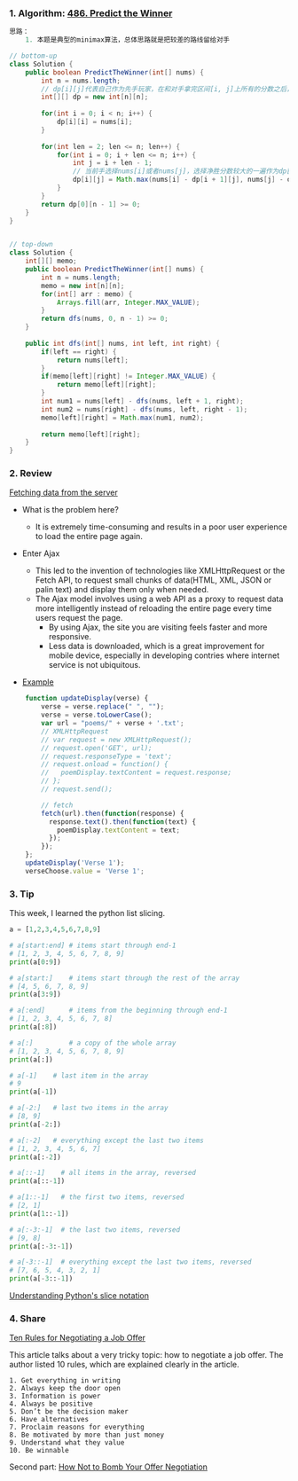### 1. Algorithm: [486. Predict the Winner](https://leetcode.com/problems/predict-the-winner/description/)
   
```Java
思路：
    1. 本题是典型的minimax算法，总体思路就是把较差的路线留给对手        

// bottom-up
class Solution {
    public boolean PredictTheWinner(int[] nums) {
        int n = nums.length;
        // dp[i][j]代表自己作为先手玩家，在和对手拿完区间[i, j]上所有的分数之后，可以得到的净胜分的最大值
        int[][] dp = new int[n][n];
        
        for(int i = 0; i < n; i++) {
            dp[i][i] = nums[i];
        }
        
        for(int len = 2; len <= n; len++) {
            for(int i = 0; i + len <= n; i++) {
                int j = i + len - 1;
                // 当前手选择nums[i]或者nums[j]，选择净胜分数较大的一遍作为dp[i][j]的值
                dp[i][j] = Math.max(nums[i] - dp[i + 1][j], nums[j] - dp[i][j - 1]);
            }
        }
        return dp[0][n - 1] >= 0;
    }   
}


// top-down
class Solution {
    int[][] memo;
    public boolean PredictTheWinner(int[] nums) {
        int n = nums.length;
        memo = new int[n][n];
        for(int[] arr : memo) {
            Arrays.fill(arr, Integer.MAX_VALUE);
        }
        return dfs(nums, 0, n - 1) >= 0;
    }
    
    public int dfs(int[] nums, int left, int right) {
        if(left == right) {
            return nums[left];
        }
        if(memo[left][right] != Integer.MAX_VALUE) {
            return memo[left][right];
        }
        int num1 = nums[left] - dfs(nums, left + 1, right);
        int num2 = nums[right] - dfs(nums, left, right - 1);
        memo[left][right] = Math.max(num1, num2);
        
        return memo[left][right];
    }
}
```

### 2. Review

[Fetching data from the server](https://developer.mozilla.org/en-US/docs/Learn/JavaScript/Client-side_web_APIs/Fetching_data)
- What is the problem here?
  - It is extremely time-consuming and results in a poor user experience to load the entire page again.
  
- Enter Ajax
  - This led to the invention of technologies like XMLHttpRequest or the Fetch API, to request small chunks of data(HTML, XML, JSON or palin text) and display them only when needed.
  - The Ajax model involves using a web API as a proxy to request data more intelligently instead of reloading the entire page every time users request the page.
    - By using Ajax, the site you are visiting feels  faster and more responsive.
    - Less data is downloaded, which is a great improvement for mobile device, especially in developing contries where internet service is not ubiquitous.
    
- [Example](https://github.com/GaoLiaoLiao/ARTS/tree/master/arts-2018730-example)
```javascript
    function updateDisplay(verse) {
        verse = verse.replace(" ", "");
        verse = verse.toLowerCase();
        var url = "poems/" + verse + '.txt';
        // XMLHttpRequest
        // var request = new XMLHttpRequest();
        // request.open('GET', url);
        // request.responseType = 'text';
        // request.onload = function() {
        //   poemDisplay.textContent = request.response;
        // };
        // request.send();

        // fetch
        fetch(url).then(function(response) {
          response.text().then(function(text) {
            poemDisplay.textContent = text;
          });
        });
    };
    updateDisplay('Verse 1');
    verseChoose.value = 'Verse 1';
```
### 3. Tip
This week, I learned the python list slicing.
[](https://stackoverflow.com/questions/509211/understanding-pythons-slice-notation)

```python
a = [1,2,3,4,5,6,7,8,9]

# a[start:end] # items start through end-1
# [1, 2, 3, 4, 5, 6, 7, 8, 9]
print(a[0:9])

# a[start:]    # items start through the rest of the array
# [4, 5, 6, 7, 8, 9]
print(a[3:9])

# a[:end]      # items from the beginning through end-1
# [1, 2, 3, 4, 5, 6, 7, 8]
print(a[:8])

# a[:]         # a copy of the whole array
# [1, 2, 3, 4, 5, 6, 7, 8, 9]
print(a[:]) 

# a[-1]    # last item in the array
# 9
print(a[-1]) 

# a[-2:]   # last two items in the array
# [8, 9]
print(a[-2:]) 

# a[:-2]   # everything except the last two items
# [1, 2, 3, 4, 5, 6, 7]
print(a[:-2]) 

# a[::-1]    # all items in the array, reversed
print(a[::-1])

# a[1::-1]   # the first two items, reversed
# [2, 1]
print(a[1::-1])

# a[:-3:-1]  # the last two items, reversed
# [9, 8]
print(a[:-3:-1])

# a[-3::-1]  # everything except the last two items, reversed
# [7, 6, 5, 4, 3, 2, 1]
print(a[-3::-1])

```
[Understanding Python's slice notation](https://stackoverflow.com/questions/509211/understanding-pythons-slice-notation)

### 4. Share
[Ten Rules for Negotiating a Job Offer](https://haseebq.com/my-ten-rules-for-negotiating-a-job-offer/)<br/>

This article talks about a very tricky topic: how to negotiate a job offer. The author listed 10 rules, which are explained clearly in the article.

    1. Get everything in writing
    2. Always keep the door open
    3. Information is power
    4. Always be positive
    5. Don’t be the decision maker
    6. Have alternatives
    7. Proclaim reasons for everything
    8. Be motivated by more than just money
    9. Understand what they value
    10. Be winnable
    
Second part: [How Not to Bomb Your Offer Negotiation](https://haseebq.com/how-not-to-bomb-your-offer-negotiation/)


